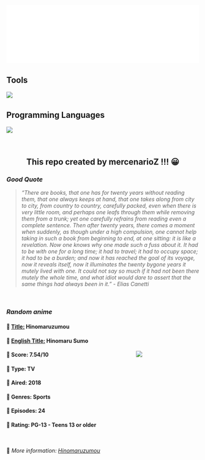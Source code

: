
<img src="svg/nai.svg" />

<p>
  <h2>Tools</h2>
  <a href="https://skillicons.dev">
    <img src="https://skillicons.dev/icons?i=git,bash,vim,ubuntu,tensorflow,pytorch,docker,raspberrypi" />
  </a>

  <br />

  <h2>Programming Languages</h2>

  <a href="https://skillicons.dev">
    <img src="https://skillicons.dev/icons?i=python,c,cpp" />
  </a>
</p>

<br />

<h2 align="center">This repo created by mercenarioZ !!! 😀</h2>
<h3><i>Good Quote</i></h3>

<blockquote>
<i>
“There are books, that one has for twenty years without reading them, that one always keeps at hand, that one takes along from city to city, from country to country, carefully packed, even when there is very little room, and perhaps one leafs through them while removing them from a trunk; yet one carefully refrains from reading even a complete sentence. Then after twenty years, there comes a moment when suddenly, as though under a high compulsion, one cannot help taking in such a book from beginning to end, at one sitting: it is like a revelation. Now one knows why one made such a fuss about it. It had to be with one for a long time; it had to travel; it had to occupy space; it had to be a burden; and now it has reached the goal of its voyage, now it reveals itself, now it illuminates the twenty bygone years it mutely lived with one. It could not say so much if it had not been there mutely the whole time, and what idiot would dare to assert that the same things had always been in it.” - Elias Canetti
</i>
</blockquote>

<br />

<h3><i>Random anime</i></h3>

<h4>
  <strong>🥭 <u>Title:</u></strong> Hinomaruzumou
</h4>

<h4>🌿 <u>English Title:</u> Hinomaru Sumo</h4>

<img align="right" width="165" src=https://cdn.myanimelist.net/images/anime/1974/95289.jpg />

<h4>🌱 Score: 7.54/10</h4>

<h4>🌲 Type: TV</h4>

<h4>🌴 Aired: 2018</h4>

<h4>🌵 Genres: Sports</h4>

<h4>🥑 Episodes: 24</h4>

<h4>🍏 Rating: PG-13 - Teens 13 or older</h4>

<br />

🍂 *More information: [Hinomaruzumou](https://myanimelist.net/anime/37007/Hinomaruzumou)*
    